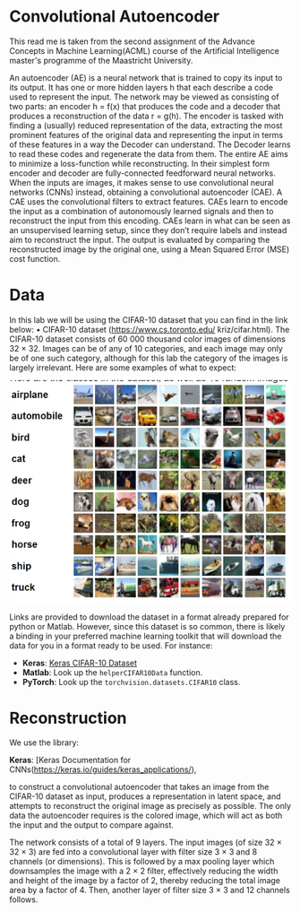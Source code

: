 # Convolutional Autoencoder
This read me is taken from the second assignment of the Advance Concepts in Machine Learning(ACML) course of the Artificial Intelligence master's programme of the Maastricht University. 

An autoencoder (AE) is a neural network that is trained to copy its input to its output. It has one or more hidden layers h that each describe a code used to represent the input. The network may be viewed as consisting of two parts: an encoder h = f(x) that produces the code and a decoder that produces a reconstruction of the data r = g(h).
The encoder is tasked with finding a (usually) reduced representation of the data, extracting the most prominent features of the original data and representing the input in terms of these features in a way the Decoder can understand.
The Decoder learns to read these codes and regenerate the data from them. The entire AE aims to minimize a loss-function while reconstructing. In their simplest form encoder and decoder are fully-connected feedforward neural networks. When the inputs are images, it makes sense to use convolutional neural networks (CNNs) instead, obtaining a convolutional autoencoder (CAE).
A CAE uses the convolutional filters to extract features. CAEs learn to encode the input as a combination of autonomously learned signals and then to reconstruct the input from this encoding. CAEs learn in what can be seen as an unsupervised learning setup, since they don’t require labels and instead aim to reconstruct the input. The output is evaluated by comparing the reconstructed image by the original one, using a Mean Squared Error (MSE) cost function.

# Data
In this lab we will be using the CIFAR-10 dataset that you can find in the link below:
• CIFAR-10 dataset (https://www.cs.toronto.edu/ ̃kriz/cifar.html).
The CIFAR-10 dataset consists of 60 000 thousand color images of dimensions 32 × 32. Images can be of any of 10 categories, and each image may only be of one such category, although for this lab the category of the images is largely irrelevant. Here are some examples of what to expect: 

![Sample Image](images/Cifar_image.jpeg)

Links are provided to download the dataset in a format already prepared for python or Matlab. However, since this dataset is so common, there is likely a binding in your preferred machine learning toolkit that will download the data for you in a format ready to be used. For instance:

- **Keras**: [Keras CIFAR-10 Dataset](https://keras.io/api/datasets/cifar10/)
- **Matlab**: Look up the `helperCIFAR10Data` function.
- **PyTorch**: Look up the `torchvision.datasets.CIFAR10` class.

# Reconstruction 
We use the library:

**Keras**: [Keras Documentation for CNNs(https://keras.io/guides/keras_applications/), 

to construct a convolutional autoencoder that takes an image from the CIFAR-10 dataset as input, produces a representation in latent space, and attempts to reconstruct the original image as precisely as possible. The only data the autoencoder requires is the colored image, which will act as both the input and the output to compare against. 

The network consists of a total of 9 layers. The input images (of size 32 × 32 × 3) are fed into a convolutional layer with filter size 3 × 3 and 8 channels (or dimensions). This is followed by a max pooling layer which downsamples the image with a 2 × 2 filter, effectively reducing the width and height of the image by a factor of 2, thereby reducing the total image area by a factor of 4. Then, another layer of filter size 3 × 3 and 12 channels follows.
